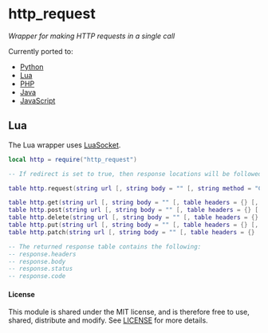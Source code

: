 # http_request

*Wrapper for making HTTP requests in a single call*

Currently ported to:

- [Python](https://github.com/MrVallentin/http_request/tree/master/python)
- [Lua](https://github.com/MrVallentin/http_request/tree/master/lua)
- [PHP](https://github.com/MrVallentin/http_request/tree/master/php)
- [Java](https://github.com/MrVallentin/http_request/tree/master/java)
- [JavaScript](https://github.com/MrVallentin/http_request/tree/master/javascript)


## Lua

The Lua wrapper uses [LuaSocket](http://w3.impa.br/~diego/software/luasocket/http.html).

```lua
local http = require("http_request")

-- If redirect is set to true, then response locations will be followed.

table http.request(string url [, string body = "" [, string method = "GET" [, table headers = {} [, boolean redirect = true]]]])

table http.get(string url [, string body = "" [, table headers = {} [, boolean redirect = true]]])
table http.post(string url [, string body = "" [, table headers = {} [, boolean redirect = true]]])
table http.delete(string url [, string body = "" [, table headers = {} [, boolean redirect = true]]])
table http.put(string url [, string body = "" [, table headers = {} [, boolean redirect = true]]])
table http.patch(string url [, string body = "" [, table headers = {} [, boolean redirect = true]]])

-- The returned response table contains the following:
-- response.headers
-- response.body
-- response.status
-- response.code
```


#### License

This module is shared under the MIT license, and is therefore free to use, shared, distribute and modify.
See [LICENSE](https://github.com/MrVallentin/http_request/blob/master/LICENSE) for more details.


[http_request]: https://github.com/MrVallentin/http_request
